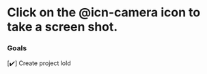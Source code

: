 # Click on the @icn-camera icon to take a screen shot.




### Goals


[:heavy_check_mark:] Create project lold